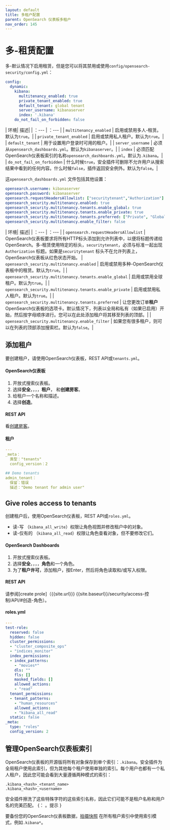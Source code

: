 ```yaml
---
layout: default
title: 多租户配置
parent: OpenSearch 仪表板多租户
nav_order: 145
---
```



# 多-租赁配置

多-默认情况下启用租赁，但是您可以将其禁用或使用`config/opensearch-security/config.yml`：

```yml
config:
  dynamic:
    kibana:
      multitenancy_enabled: true
      private_tenant_enabled: true
      default_tenant: global tenant
      server_username: kibanaserver
      index: '.kibana'
    do_not_fail_on_forbidden: false
```

| 环境| 描述|
| ：--- | ：--- |
| `multitenancy_enabled` | 启用或禁用多人-租赁。默认为`true`。|
| `private_tenant_enabled` | 启用或禁用私人租户。默认为`true`。|
| `default_tenant` | 用于设置用户登录时可用的租户。|
| `server_username` | 必须从`opensearch_dashboards.yml`。默认为`kibanaserver`。|
| `index` | 必须匹配OpenSearch仪表板索引的名称`opensearch_dashboards.yml`。默认为`.kibana`。|
| `do_not_fail_on_forbidden` | 什么时候`true`，安全插件可删除不允许用户从搜索结果中看到的任何内容。什么时候`false`，插件返回安全例外。默认为`false`。|

这`opensearch_dashboards.yml` 文件包括其他设置：

```yml
opensearch.username: kibanaserver
opensearch.password: kibanaserver
opensearch.requestHeadersAllowlist: ["securitytenant","Authorization"]
opensearch_security.multitenancy.enabled: true
opensearch_security.multitenancy.tenants.enable_global: true
opensearch_security.multitenancy.tenants.enable_private: true
opensearch_security.multitenancy.tenants.preferred: ["Private", "Global"]
opensearch_security.multitenancy.enable_filter: false
```

| 环境| 描述|
| ：--- | ：--- |
| `opensearch.requestHeadersAllowlist` | OpenSearch仪表板要求将所有HTTP标头添加到允许列表中，以便将标题传递给OpenSearch。多-租赁使用特定的标头，`securitytenant`，必须与标准一起出现`Authorization` 标题。如果是`securitytenant` 标头不在允许列表上，OpenSearch仪表板从红色状态开始。
| `opensearch_security.multitenancy.enabled` | 启用或禁用多种-OpenSearch仪表板中的租赁。默认为`true`。|
| `opensearch_security.multitenancy.tenants.enable_global` | 启用或禁用全球租户。默认为`true`。|
| `opensearch_security.multitenancy.tenants.enable_private` | 启用或禁用私人租户。默认为`true`。|
| `opensearch_security.multitenancy.tenants.preferred` | 让您更改订单**租户** OpenSearch仪表板的选项卡。默认情况下，列表以全局和私有（如果已启用）开始，然后按字母顺序进行。您可以在此处添加租户将其移至列表的顶部。|
| `opensearch_security.multitenancy.enable_filter` | 如果您有很多租户，则可以在列表的顶部添加搜索栏。默认为`false`。|


## 添加租户

要创建租户，请使用OpenSearch仪表板，REST API或`tenants.yml`。


#### OpenSearch仪表板

1. 开放式搜索仪表板。
1. 选择**安全**，，，，**租户**， 和**创建房客**。
1. 给租户一个名称和描述。
1. 选择**创造**。


#### REST API

看[创建房客]({{site.url}}{{site.baseurl}}/security/access-control/api/#create-tenant)。


#### 租户

```yml
---
_meta：
  类型："tenants"
  config_version：2

## Demo tenants
admin_tenant：
  保留：错误
  描述："Demo tenant for admin user"
```

## Give roles access to tenants

创建租户后，使用OpenSearch仪表板，REST API或`roles.yml`。

- 读-写 （`kibana_all_write`）权限让角色视图并修改租户中的对象。
- 读-仅有的 （`kibana_all_read`）权限让角色查看对象，但不要修改它们。


#### OpenSearch Dashboards

1. 开放式搜索仪表板。
1. 选择**安全**，，，，**角色**和一个角色。
1. 为了**租户许可**，添加租户，按Enter，然后将角色读取和/或写入权限。


#### REST API

请参阅[create prole]（{{site.url}}} {{site.baseurl}}/security/access-控制/API/#创造-角色）。


#### roles.yml

```yml
---
test-role:
  reserved: false
  hidden: false
  cluster_permissions:
  - "cluster_composite_ops"
  - "indices_monitor"
  index_permissions:
  - index_patterns:
    - "movies*"
    dls: ""
    fls: []
    masked_fields: []
    allowed_actions:
    - "read"
  tenant_permissions:
  - tenant_patterns:
    - "human_resources"
    allowed_actions:
    - "kibana_all_read"
  static: false
_meta:
  type: "roles"
  config_version: 2
```


## 管理OpenSearch仪表板索引

OpenSearch仪表板的开源版将所有对象保存到单个索引：`.kibana`。安全插件为全局租户使用此索引，但为其他每个租户使用单独的索引。每个用户也都有一个私人租户，因此您可能会看到大量遵循两种模式的索引：

```
.kibana_<hash>_<tenant_name>
.kibana_<hash>_<username>
```

安全插件擦洗了这些特殊字符的这些索引名称，因此它们可能不是租户名称和用户名的完美匹配。
{： 。提示 }

要备份您的OpenSearch仪表板数据，[拍摄快照]({{site.url}}{{site.baseurl}}/opensearch/snapshots/snapshot-restore/) 在所有租户索引中使用索引模式，例如`.kibana*`。

